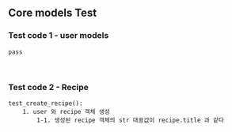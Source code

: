 ## Core models Test

### Test code 1 - user models
    pass

<br>

### Test code 2 - Recipe

    test_create_recipe():
        1. user 와 recipe 객체 생성
            1-1. 생성된 recipe 객체의 str 대표값이 recipe.title 과 같다 
        